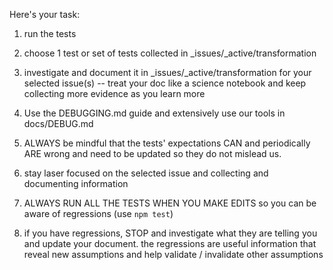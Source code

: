 Here's your task:

1. run the tests

2. choose 1 test or set of tests collected in _issues/_active/transformation

3. investigate and document it in _issues/_active/transformation for your selected issue(s) -- treat your doc like a science notebook and keep collecting more evidence as you learn more

4. Use the DEBUGGING.md guide and extensively use our tools in docs/DEBUG.md

5. ALWAYS be mindful that the tests' expectations CAN and periodically ARE wrong and need to be updated so they do not mislead us.

5. stay laser focused on the selected issue and collecting and documenting information

6. ALWAYS RUN ALL THE TESTS WHEN YOU MAKE EDITS so you can be aware of regressions (use `npm test`)

7. if you have regressions, STOP and investigate what they are telling you and update your document. the regressions are useful information that reveal new assumptions and help validate / invalidate other assumptions 